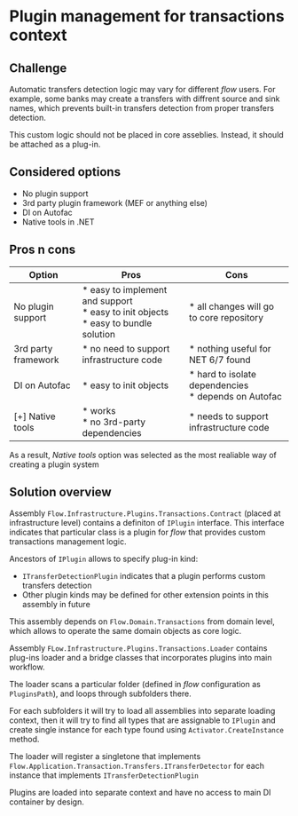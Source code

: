 # Plugin management for transactions context

## Challenge
Automatic transfers detection logic may vary for different _flow_ users. 
For example, some banks may create a transfers with diffrent source and sink names, which prevents built-in transfers detection from proper transfers detection.

This custom logic should not be placed in core asseblies. Instead, it should be attached as a plug-in.

## Considered options
* No plugin support
* 3rd party plugin framework (MEF or anything else)
* DI on Autofac
* Native tools in .NET

## Pros n cons
| Option              | Pros                                                                                   | Cons                                                    |
|---------------------|----------------------------------------------------------------------------------------|---------------------------------------------------------|
| No plugin support   | * easy to implement and support<br>* easy to init objects<br>* easy to bundle solution | * all changes will go to core repository                |
| 3rd party framework | * no need to support infrastructure code                                               | * nothing useful for NET 6/7 found                      |
| DI on Autofac       | * easy to init objects                                                                 | * hard to isolate dependencies<br> * depends on Autofac |
| [+] Native tools    | * works<br> * no 3rd-party dependencies                                                | * needs to support infrastructure code                  |

As a result, _Native tools_ option was selected as the most realiable way of creating a plugin system

## Solution overview
Assembly `Flow.Infrastructure.Plugins.Transactions.Contract` (placed at infrastructure level) contains a definiton of `IPlugin` interface. This interface indicates that particular class is a plugin for _flow_ that provides custom transactions management logic. 

Ancestors of `IPlugin` allows to specify plug-in kind:
* `ITransferDetectionPlugin` indicates that a plugin performs custom transfers detection
* Other plugin kinds may be defined for other extension points in this assembly in future

This assembly depends on `Flow.Domain.Transactions` from domain level, which allows to operate the same domain objects as core logic.

Assembly `FLow.Infrastructure.Plugins.Transactions.Loader` contains plug-ins loader and a bridge classes that incorporates plugins into main workflow.

The loader scans a particular folder (defined in _flow_ configuration as `PluginsPath`), and loops through subfolders there.

For each subfolders it will try to load all assemblies into separate loading context, then it will try to find all types that are assignable to `IPlugin` and create single instance for each type found using `Activator.CreateInstance` method.

The loader will register a singletone that implements `Flow.Application.Transaction.Transfers.ITransferDetector` for each instance that implements `ITransferDetectionPlugin`

Plugins are loaded into separate context and have no access to main DI container by design.


